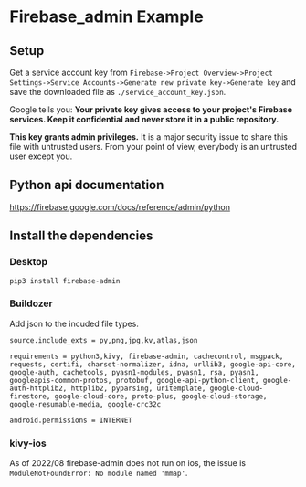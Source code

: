 Firebase_admin Example
======================

## Setup

Get a service account key from `Firebase->Project Overview->Project Settings->Service Accounts->Generate new private key->Generate key` and save the downloaded file as `./service_account_key.json`.

Google tells you: **Your private key gives access to your project's Firebase services. Keep it confidential and never store it in a public repository.**

**This key grants admin privileges.** It is a major security issue to share this file with untrusted users. From your point of view, everybody is an untrusted user except you.

## Python api documentation

https://firebase.google.com/docs/reference/admin/python

## Install the dependencies

### Desktop

```
pip3 install firebase-admin
```

### Buildozer

Add json to the incuded file types.

```
source.include_exts = py,png,jpg,kv,atlas,json

requirements = python3,kivy, firebase-admin, cachecontrol, msgpack, requests, certifi, charset-normalizer, idna, urllib3, google-api-core, google-auth, cachetools, pyasn1-modules, pyasn1, rsa, pyasn1, googleapis-common-protos, protobuf, google-api-python-client, google-auth-httplib2, httplib2, pyparsing, uritemplate, google-cloud-firestore, google-cloud-core, proto-plus, google-cloud-storage, google-resumable-media, google-crc32c

android.permissions = INTERNET
```

### kivy-ios

As of 2022/08 firebase-admin does not run on ios, the issue is `ModuleNotFoundError: No module named 'mmap'`.